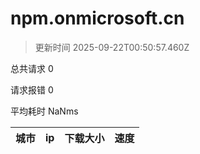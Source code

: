 
  # npm.onmicrosoft.cn

  > 更新时间 2025-09-22T00:50:57.460Z
  
  总共请求 0

  请求报错 0

  平均耗时 NaNms

|城市|ip|下载大小|速度|
|-----|----------|---|---|

  